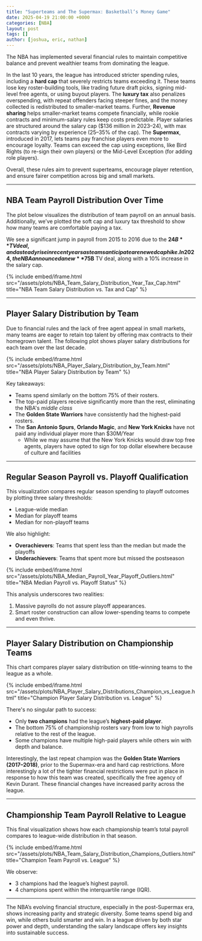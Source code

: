 ```yaml
---
title: "Superteams and The Supermax: Basketball’s Money Game"
date: 2025-04-19 21:00:00 +0000
categories: [NBA]
layout: post
tags: []
author: [joshua, eric, nathan]
---
```


The NBA has implemented several financial rules to maintain competitive balance and prevent wealthier teams from dominating the league.

In the last 10 years, the league has introduced stricter spending rules, including a **hard cap** that severely restricts teams exceeding it. These teams lose key roster-building tools, like trading future draft picks, signing mid-level free agents, or using buyout players. The **luxury tax** also penalizes overspending, with repeat offenders facing steeper fines, and the money collected is redistributed to smaller-market teams. Further, **Revenue sharing** helps smaller-market teams compete financially, while rookie contracts and minimum-salary rules keep costs predictable. Player salaries are structured around the salary cap ($136 million in 2023–24), with max contracts varying by experience (25–35% of the cap). The **Supermax**, introduced in 2017, lets teams pay franchise players even more to encourage loyalty. Teams can exceed the cap using exceptions, like Bird Rights (to re-sign their own players) or the Mid-Level Exception (for adding role players). 

Overall, these rules aim to prevent superteams, encourage player retention, and ensure fairer competition across big and small markets.

---

## NBA Team Payroll Distribution Over Time

The plot below visualizes the distribution of team payroll on an annual basis. Additionally, we’ve plotted the soft cap and luxury tax threshold to show how many teams are comfortable paying a tax.

We see a significant jump in payroll from 2015 to 2016 due to the **$24B** TV deal, and a steady rise in recent years as teams anticipate a renewed cap hike. In 2024, the NBA announced a new **$75B** TV deal, along with a 10% increase in the salary cap.

{% include embed/iframe.html
  src="/assets/plots/NBA_Team_Salary_Distribution_Year_Tax_Cap.html"
  title="NBA Team Salary Distribution vs. Tax and Cap"
%}

---

## Player Salary Distribution by Team

Due to financial rules and the lack of free agent appeal in small markets, many teams are eager to retain top talent by offering max contracts to their homegrown talent. The following plot shows player salary distributions for each team over the last decade.

{% include embed/iframe.html
  src="/assets/plots/NBA_Player_Salary_Distribution_by_Team.html"
  title="NBA Player Salary Distribution by Team"
%}

Key takeaways:

- Teams spend similarly on the bottom 75% of their rosters.
- The top-paid players receive significantly more than the rest, eliminating the NBA's _middle class_
- The **Golden State Warriors** have consistently had the highest-paid rosters.
- The **San Antonio Spurs**, **Orlando Magic**, and **New York Knicks** have not paid any individual player more than $30M/Year
  - While we may assume that the New York Knicks would draw top free agents, players have opted to sign for top dollar elsewhere because of culture and facilities

---

## Regular Season Payroll vs. Playoff Qualification

This visualization compares regular season spending to playoff outcomes by plotting three salary thresholds:

- League-wide median
- Median for playoff teams
- Median for non-playoff teams

We also highlight:

- **Overachievers**: Teams that spent less than the median but made the playoffs
- **Underachievers**: Teams that spent more but missed the postseason

{% include embed/iframe.html
  src="/assets/plots/NBA_Median_Payroll_Year_Playoff_Outliers.html"
  title="NBA Median Payroll vs. Playoff Status"
%}

This analysis underscores two realities:

1. Massive payrolls do not assure playoff appearances.
2. Smart roster construction can allow lower-spending teams to compete and even thrive.

---

## Player Salary Distribution on Championship Teams

This chart compares player salary distribution on title-winning teams to the league as a whole.

{% include embed/iframe.html
  src="/assets/plots/NBA_Player_Salary_Distributions_Champion_vs_League.html"
  title="Champion Player Salary Distribution vs. League"
%}

There's no singular path to success:

- Only **two champions** had the league’s **highest-paid player**.
- The bottom 75% of championship rosters vary from low to high payrolls relative to the rest of the league.
- Some champions have multiple high-paid players while others win with depth and balance.

Interestingly, the last repeat champion was the **Golden State Warriors (2017–2018)**, prior to the Supermax-era and hard cap restrictions. More interestingly a lot of the tighter financial restrictions were put in place in response to how this team was created, specifically the free agency of Kevin Durant.
These financial changes have increased parity across the league.

---

## Championship Team Payroll Relative to League

This final visualization shows how each championship team’s total payroll compares to league-wide distribution in that season.

{% include embed/iframe.html
  src="/assets/plots/NBA_Team_Salary_Distribution_Champions_Outliers.html"
  title="Champion Team Payroll vs. League"
%}

We observe:

- 3 champions had the league’s highest payroll.
- 4 champions spent within the interquartile range (IQR).

---

The NBA’s evolving financial structure, especially in the post-Supermax era, shows increasing parity and strategic diversity. Some teams spend big and win, while others build smarter and win. In a league driven by both star power and depth, understanding the salary landscape offers key insights into sustainable success.
